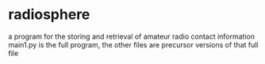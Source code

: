 # radiosphere
a program for the storing and retrieval of amateur radio contact information
main1.py is the full program, the other files are precursor versions of that full file

